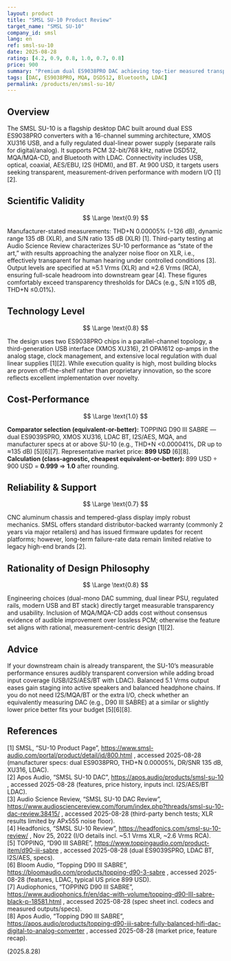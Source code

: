 ```yaml
---
layout: product
title: "SMSL SU-10 Product Review"
target_name: "SMSL SU-10"
company_id: smsl
lang: en
ref: smsl-su-10
date: 2025-08-28
rating: [4.2, 0.9, 0.8, 1.0, 0.7, 0.8]
price: 900
summary: "Premium dual ES9038PRO DAC achieving top-tier measured transparency with wide format support and excellent value at 900 USD"
tags: [DAC, ES9038PRO, MQA, DSD512, Bluetooth, LDAC]
permalink: /products/en/smsl-su-10/
---
```


## Overview

The SMSL SU-10 is a flagship desktop DAC built around dual ESS ES9038PRO converters with a 16-channel summing architecture, XMOS XU316 USB, and a fully regulated dual-linear power supply (separate rails for digital/analog). It supports PCM 32-bit/768 kHz, native DSD512, MQA/MQA-CD, and Bluetooth with LDAC. Connectivity includes USB, optical, coaxial, AES/EBU, I2S (HDMI), and BT. At 900 USD, it targets users seeking transparent, measurement-driven performance with modern I/O [1][2].

## Scientific Validity

$$ \Large \text{0.9} $$

Manufacturer-stated measurements: THD+N 0.00005% (−126 dB), dynamic range 135 dB (XLR), and S/N ratio 135 dB (XLR) [1]. Third-party testing at Audio Science Review characterizes SU-10 performance as “state of the art,” with results approaching the analyzer noise floor on XLR, i.e., effectively transparent for human hearing under controlled conditions [3]. Output levels are specified at ≈5.1 Vrms (XLR) and ≈2.6 Vrms (RCA), ensuring full-scale headroom into downstream gear [4]. These figures comfortably exceed transparency thresholds for DACs (e.g., S/N ≥105 dB, THD+N ≤0.01%).

## Technology Level

$$ \Large \text{0.8} $$

The design uses two ES9038PRO chips in a parallel-channel topology, a third-generation USB interface (XMOS XU316), 21 OPA1612 op-amps in the analog stage, clock management, and extensive local regulation with dual linear supplies [1][2]. While execution quality is high, most building blocks are proven off-the-shelf rather than proprietary innovation, so the score reflects excellent implementation over novelty.

## Cost-Performance

$$ \Large \text{1.0} $$

**Comparator selection (equivalent-or-better):** TOPPING D90 III SABRE — dual ES9039SPRO, XMOS XU316, LDAC BT, I2S/AES, MQA, and manufacturer specs at or above SU-10 (e.g., THD+N <0.000041%, DR up to ≈135 dB) [5][6][7]. Representative market price: **899 USD** [6][8].  
**Calculation (class-agnostic, cheapest equivalent-or-better):** 899 USD ÷ 900 USD = **0.999** ⇒ **1.0** after rounding.

## Reliability & Support

$$ \Large \text{0.7} $$

CNC aluminum chassis and tempered-glass display imply robust mechanics. SMSL offers standard distributor-backed warranty (commonly 2 years via major retailers) and has issued firmware updates for recent platforms; however, long-term failure-rate data remain limited relative to legacy high-end brands [2].

## Rationality of Design Philosophy

$$ \Large \text{0.8} $$

Engineering choices (dual-mono DAC summing, dual linear PSU, regulated rails, modern USB and BT stack) directly target measurable transparency and usability. Inclusion of MQA/MQA-CD adds cost without consensus evidence of audible improvement over lossless PCM; otherwise the feature set aligns with rational, measurement-centric design [1][2].

## Advice

If your downstream chain is already transparent, the SU-10’s measurable performance ensures audibly transparent conversion while adding broad input coverage (USB/I2S/AES/BT with LDAC). Balanced 5.1 Vrms output eases gain staging into active speakers and balanced headphone chains. If you do not need I2S/MQA/BT or the extra I/O, check whether an equivalently measuring DAC (e.g., D90 III SABRE) at a similar or slightly lower price better fits your budget [5][6][8].

## References

[1] SMSL, “SU-10 Product Page”, https://www.smsl-audio.com/portal/product/detail/id/800.html , accessed 2025-08-28 (manufacturer specs: dual ES9038PRO, THD+N 0.00005%, DR/SNR 135 dB, XU316, LDAC).  
[2] Apos Audio, “SMSL SU-10 DAC”, https://apos.audio/products/smsl-su-10 , accessed 2025-08-28 (features, price history, inputs incl. I2S/AES/BT LDAC).  
[3] Audio Science Review, “SMSL SU-10 DAC Review”, https://www.audiosciencereview.com/forum/index.php?threads/smsl-su-10-dac-review.38415/ , accessed 2025-08-28 (third-party bench tests; XLR results limited by APx555 noise floor).  
[4] Headfonics, “SMSL SU-10 Review”, https://headfonics.com/smsl-su-10-review/ , Nov 25, 2022 (I/O details incl. ~5.1 Vrms XLR, ~2.6 Vrms RCA).  
[5] TOPPING, “D90 III SABRE”, https://www.toppingaudio.com/product-item/d90-iii-sabre , accessed 2025-08-28 (dual ES9039SPRO, LDAC BT, I2S/AES, specs).  
[6] Bloom Audio, “Topping D90 III SABRE”, https://bloomaudio.com/products/topping-d90-3-sabre , accessed 2025-08-28 (features, LDAC, typical US price 899 USD).  
[7] Audiophonics, “TOPPING D90 III SABRE”, https://www.audiophonics.fr/en/dac-with-volume/topping-d90-III-sabre-black-p-18581.html , accessed 2025-08-28 (spec sheet incl. codecs and measured outputs/specs).  
[8] Apos Audio, “Topping D90 III SABRE”, https://apos.audio/products/topping-d90-iii-sabre-fully-balanced-hifi-dac-digital-to-analog-converter , accessed 2025-08-28 (market price, feature recap).

(2025.8.28)

